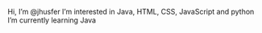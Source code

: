 Hi, I’m @jhusfer
I’m interested in Java, HTML, CSS, JavaScript and python
I’m currently learning Java



